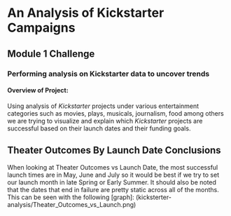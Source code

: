 # An Analysis of Kickstarter Campaigns
## Module 1 Challenge
### Performing analysis on Kickstarter data to uncover trends
#### Overview of Project:
Using analysis of *Kickstarter* projects under various entertainment categories such as movies, plays, musicals, journalism, food among others we are trying to visualize and explain which *Kickstarter* projects are successful based on their launch dates and their funding goals. 
## Theater Outcomes By Launch Date Conclusions
When looking at Theater Outcomes vs Launch Date, the most successful launch times are in May, June and July so it would be best if we try to set our launch month in late Spring or Early Summer. It should also be noted that the dates that end in failure are pretty static across all of the months. This can be seen with the following [graph]: (kicksterter-analysis/Theater_Outcomes_vs_Launch.png)
